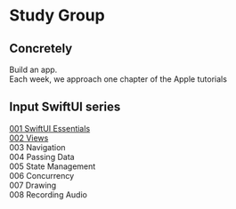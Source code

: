# Study Group

## Concretely
Build an app.   
Each week, we approach one chapter of the Apple tutorials

## Input SwiftUI series
[001 SwiftUI Essentials](https://github.com/betty-godier/examples/blob/master/demos/study-group/001-swiftui-essentials.md)  
[002 Views](https://github.com/betty-godier/examples/blob/master/demos/study-group/002-swiftui-views.md)  
003 Navigation  
004 Passing Data  
005 State Management  
006 Concurrency  
007 Drawing  
008 Recording Audio  

